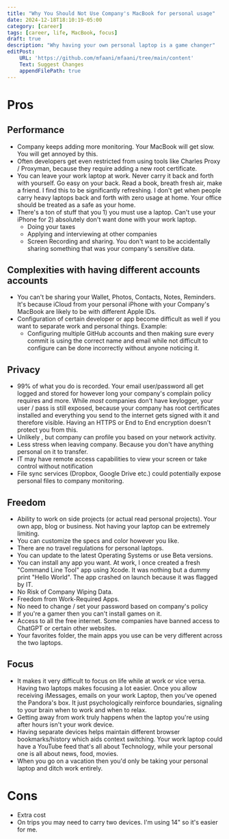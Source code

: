 ```yaml
---
title: "Why You Should Not Use Company's MacBook for personal usage"
date: 2024-12-18T18:10:19-05:00
category: [career]
tags: [career, life, MacBook, focus]
draft: true
description: "Why having your own personal laptop is a game changer"
editPost:
    URL: 'https://github.com/mfaani/mfaani/tree/main/content'
    Text: Suggest Changes
    appendFilePath: true
---
```


# Pros

## Performance
- Company keeps adding more monitoring. Your MacBook will get slow. You will get annoyed by this. 
- Often developers get even restricted from using tools like Charles Proxy / Proxyman, because they require adding a new root certificate.
- You can leave your work laptop at work. Never carry it back and forth with yourself. Go easy on your back. Read a book, breath fresh air, make a friend. I find this to be significantly refreshing. I don't get when  people carry heavy laptops back and forth with zero usage at home. Your office should be treated as a safe as your home. 
- There's a ton of stuff that you 1) you must use a laptop. Can't use your iPhone for 2) absolutely don't want done with your work laptop. 
    - Doing your taxes
    - Applying and interviewing at other companies
    - Screen Recording and sharing. You don't want to be accidentally sharing something that was your company's sensitive data. 

## Complexities with having different accounts accounts
- You can't be sharing your Wallet, Photos, Contacts, Notes, Reminders. It's because iCloud from your personal iPhone with your Company's MacBook are likely to be with different Apple IDs.
- Configuration of certain developer or app become difficult as well if you want to separate work and personal things. Example:
    - Configuring multiple GitHub accounts and then making sure every commit is using the correct name and email while not difficult to configure can be done incorrectly without anyone noticing it.

## Privacy
- 99% of what you do is recorded. Your email user/password all get logged and stored for however long your company's complain policy requires and more. While _most_ companies don't have keylogger, your user / pass is still exposed, because your company has root certificates installed and everything you send to the internet gets signed with it and therefore visible. Having an HTTPS or End to End encryption doesn't protect you from this. 
- Unlikely , but company can profile you based on your network activity. 
- Less stress when leaving company. Because you don't have anything personal on it to transfer. 
- IT may have remote access capabilities to view your screen or take control without notification
- File sync services (Dropbox, Google Drive etc.) could potentially expose personal files to company monitoring.

## Freedom
- Ability to work on side projects (or actual read personal projects). Your own app, blog or business. Not having your laptop can be extremely limiting.
- You can customize the specs and color however you like.
- There are no travel regulations for personal laptops.
- You can update to the latest Operating Systems or use Beta versions. 
- You can install any app you want. At work, I once created a fresh "Command Line Tool" app using Xcode. It was nothing but a dummy print "Hello World". The app crashed on launch because it was flagged by IT. 
- No Risk of Company Wiping Data.
- Freedom from Work-Required Apps.
- No need to change / set your password based on company's policy
- If you're a gamer then you can't install games on it. 
- Access to all the free internet. Some companies have banned access to ChatGPT or certain other websites. 
- Your favorites folder, the main apps you use can be very different across the two laptops.


## Focus
- It makes it very difficult to focus on life while at work or vice versa. Having two laptops makes focusing a lot easier. Once you allow receiving iMessages, emails on your work Laptop, then you've opened the Pandora's box. It just psychologically reinforce boundaries, signaling to your brain when to work and when to relax.
- Getting away from work truly happens when the laptop you're using after hours isn't your work device.
- Having separate devices helps maintain different browser bookmarks/history which aids context switching. Your work laptop could have a YouTube feed that's all about Technology, while your personal one is all about news, food, movies. 
- When you go on a vacation then you'd only be taking your personal laptop and ditch work entirely. 

# Cons
- Extra cost
- On trips you may need to carry two devices. I'm using 14" so it's easier for me. 